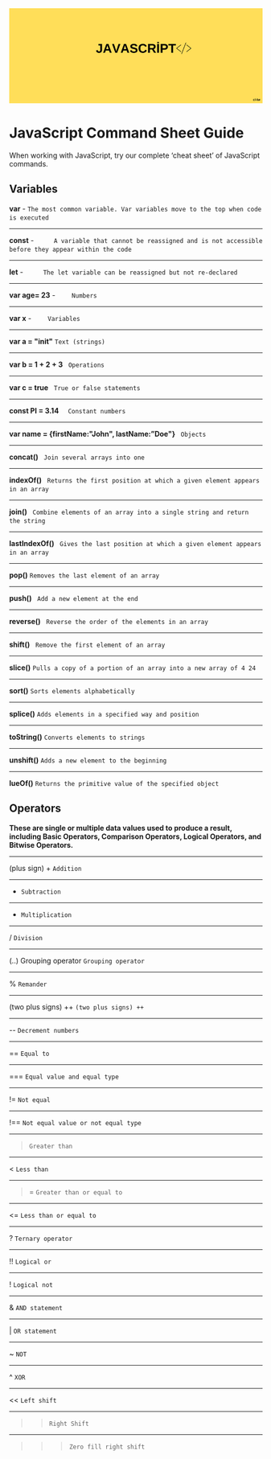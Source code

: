 <div align="center">
	<img src="guide/images/branding/JS.png" title="JavaScript Command Sheet" alt="JavaScript Command Sheet" />
</div>

# JavaScript Command Sheet Guide

When working with JavaScript, try our complete ‘cheat sheet’ of JavaScript commands. 

## Variables




   **var**     -     ` The most common variable. Var variables move to the top when code is executed  ` 
   ______________________________________________________________________________________________________________
   
   **const**    -     `      A variable that cannot be reassigned and is not accessible before they appear within the code       `
   
   ______________________________________________________________________________________________________________
  
   **let**    -     `      The let variable can be reassigned but not re-declared       `
   
   ______________________________________________________________________________________________________________

   **var age= 23**    -     `     Numbers    `

   ______________________________________________________________________________________________________________
   
   **var x**    -     `     Variables    `
   
   ______________________________________________________________________________________________________________
   
   **var a = "init"**  ` Text (strings) ` 
   
   ______________________________________________________________________________________________________________
   
   **var b = 1 + 2 + 3**  `  Operations  ` 

   ______________________________________________________________________________________________________________

   **var c = true**   `  True or false statements  ` 

   ______________________________________________________________________________________________________________

   **const PI = 3.14**  `   Constant numbers  ` 

   ______________________________________________________________________________________________________________

   **var name = {firstName:"John", lastName:”Doe"}**    `  Objects  ` 

   ______________________________________________________________________________________________________________

  **concat()** ` Join several arrays into one` 

   ______________________________________________________________________________________________________________

  **indexOf()** `  Returns the first position at which a given element appears in an array  ` 

   ______________________________________________________________________________________________________________

  **join()**  `  Combine elements of an array into a single string and return the string  ` 

   ______________________________________________________________________________________________________________

  **lastIndexOf()**  `  Gives the last position at which a given element appears in an array  ` 

   ______________________________________________________________________________________________________________

  **pop()**  ` Removes the last element of an array  ` 

   ______________________________________________________________________________________________________________

  **push()** `  Add a new element at the end  ` 

   ______________________________________________________________________________________________________________

  **reverse()** `  Reverse the order of the elements in an array  ` 

   ______________________________________________________________________________________________________________


**shift()** `  Remove the first element of an array  ` 
   ______________________________________________________________________________________________________________

**slice()** ` Pulls a copy of a portion of an array into a new array of 4 24  ` 

   ______________________________________________________________________________________________________________

**sort()**  ` Sorts elements alphabetically  ` 

   ______________________________________________________________________________________________________________

**splice()**  ` Adds elements in a specified way and position  ` 

   ______________________________________________________________________________________________________________

**toString()**  ` Converts elements to strings  ` 

   ______________________________________________________________________________________________________________

**unshift()**  ` Adds a new element to the beginning  `   

   ______________________________________________________________________________________________________________

**lueOf()** ` Returns the primitive value of the specified object  ` 
   

   
## Operators

**These are single or multiple data values used to produce a result, including Basic Operators, Comparison Operators, Logical Operators, and Bitwise Operators.**

 ______________________________________________________________________________________________________________
 

(plus sign) +  `Addition`

______________________________________________________________________________________________________________

- ` Subtraction `

______________________________________________________________________________________________________________

*   ` Multiplication `

 ______________________________________________________________________________________________________________
 
 
/  ` Division `

 ______________________________________________________________________________________________________________
 
 
 (..) Grouping operator   ` Grouping operator `

 ______________________________________________________________________________________________________________
 
 %   ` Remander `

 ______________________________________________________________________________________________________________
 
 (two plus signs) ++   ` (two plus signs) ++ `

 ______________________________________________________________________________________________________________
 
 --   ` Decrement numbers `

 ______________________________________________________________________________________________________________
 
 ==   ` Equal to `

 ______________________________________________________________________________________________________________
 
 ===   ` Equal value and equal type `

 ______________________________________________________________________________________________________________
 
 !=   ` Not equal `

 ______________________________________________________________________________________________________________
 
 !==   ` Not equal value or not equal type `

 ______________________________________________________________________________________________________________
 
 >  ` Greater than `

 ______________________________________________________________________________________________________________
 
 <   `Less than `

 ______________________________________________________________________________________________________________

 >=   ` Greater than or equal to `

 ______________________________________________________________________________________________________________

 <=   ` Less than or equal to `

 ______________________________________________________________________________________________________________

 ?   ` Ternary operator `

 ______________________________________________________________________________________________________________

 !!   ` Logical or `

 ______________________________________________________________________________________________________________

 !  ` Logical not `

 ______________________________________________________________________________________________________________

 &   ` AND statement `

 ______________________________________________________________________________________________________________

 |   ` OR statement `

 ______________________________________________________________________________________________________________

 ~   ` NOT `

 ______________________________________________________________________________________________________________

 ^   ` XOR `

 ______________________________________________________________________________________________________________

 <<   ` Left shift `

 ______________________________________________________________________________________________________________

 >>   ` Right Shift `

 ______________________________________________________________________________________________________________

 >>>   ` Zero fill right shift `







